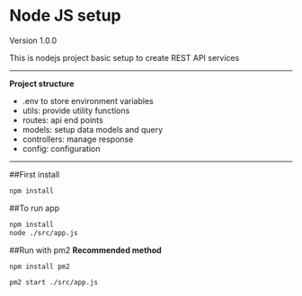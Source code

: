 # Node JS setup
Version 1.0.0

This is nodejs project basic setup to create REST API services

---

**Project structure**
- .env to store environment variables
- utils: provide utility functions
- routes: api end points
- models: setup data models and query
- controllers: manage response
- config: configuration

---

##First install
```sh
npm install
```

##To run app
```sh
npm install
node ./src/app.js
```

##Run with pm2
**Recommended method**
```sh
npm install pm2
```

```sh
pm2 start ./src/app.js
```

